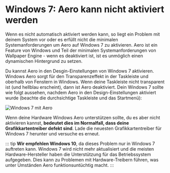 # Windows 7: Aero kann nicht aktiviert werden

Wenn es nicht automatisch aktiviert werden kann, so liegt ein Problem mit deinem System vor oder es erfüllt nicht die minimalen Systemanforderungen um Aero auf Windows 7 zu aktivieren. Aero ist ein Feature von Windows und Teil der minimalen Systemanforderungen von Wallpaper Engine - wenn es deaktiviert ist, ist es unmöglich einen dynamischen Hintergrund zu setzen.

Du kannst Aero in den Desgin-Einstellungen von Windows 7 aktivieren. Windows Aero sorgt für den Transparenzeffekt in der Taskleiste und oberhalb von Fenstern in Windows. Wenn deine Taskleiste nicht transparent ist (und hellblau erscheint), dann ist Aero deaktiviert. Dein Windows 7 sollte wie folgt aussehen, nachdem Aero in den Design-Einstellungen aktiviert wurde (beachte die durchsichtige Taskleiste und das Startmenü):

![Windows 7 mit Aero](./w7.png)

Wenn deine Hardware Windows Aero unterstützen sollte, du es aber nicht aktivieren kannst, **bedeutet dies im Normalfall, dass deine Grafikkartentreiber defekt sind**. Lade die neuesten Grafikkartentreiber für Windows 7 herunter und versuche es erneut.

::: tip
**Wir empfehlen Windows 10**, da dieses Problem nur in Windows 7 auftreten kann. Windows 7 wird nicht mehr aktualisiert und die meisten Hardware-Hersteller haben die Unterstützung für das Betriebssystem aufgegeben. Dies kann zu Problemen mit Hardware-Treibern führen, was unter Umständen Aero funktionsuntüchtig macht.
:::
